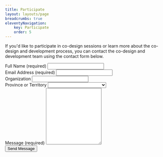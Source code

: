 ```yaml
---
title: Participate
layout: layouts/page
breadcrumbs: true
eleventyNavigation:
    key: Participate
    order: 5
---
```

If you'd like to participate in co-design sessions or learn more about the co-design and development process, you can
contact the co-design and development team using the contact form below.

<form id="contact" method="POST" action="/message-sent/" data-netlify="true">
    <div class="field">
        <label for="name">Full Name (required)</label>
        <input type="text" id="name" name="name" required>
    </div>
    <div class="field">
        <label for="email">Email Address (required)</label>
        <input type="email" id="email" name="email" required>
    </div>
    <div class="field">
        <label for="organization">Organization</label>
        <input type="text" id="organization" name="organization">
    </div>
    <div class="field">
        <label for="region">Province or Territory</label>
        <select id="region" name="region">
            <option value=""></option>
            <option value="AB">Alberta</option>
            <option value="BC">British Columbia</option>
            <option value="MB">Manitoba</option>
            <option value="NB">New Brunswick</option>
            <option value="NL">Newfoundland and Labrador</option>
            <option value="NT">Northwest Territories</option>
            <option value="NS">Nova Scotia</option>
            <option value="NU">Nunavut</option>
            <option value="ON">Ontario</option>
            <option value="PE">Prince Edward Island</option>
            <option value="QC">Québec</option>
            <option value="SK">Saskatchewan</option>
            <option value="YK">Yukon Territory</option>
        </select>
    </div>
    <div class="field">
        <label for="message">Message (required)</label>
        <textarea id="message" name="message" rows="12" required>
        </textarea>
    </div>
    <button type="submit">Send Message</button>
</form>
